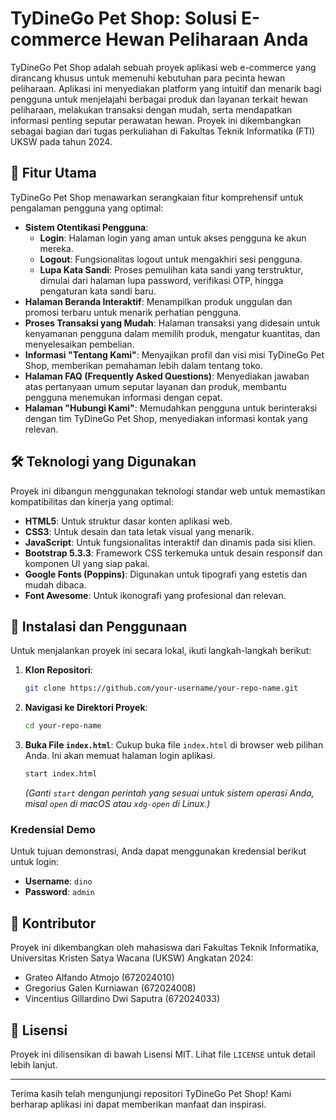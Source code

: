 # TyDineGo Pet Shop: Solusi E-commerce Hewan Peliharaan Anda

[](https://www.google.com/search?q=https://github.com/your-username/your-repo-name/blob/main/LICENSE)
[](https://www.google.com/search?q=https://github.com/your-username/your-repo-name/stargazers)
[](https://www.google.com/search?q=https://github.com/your-username/your-repo-name/network/members)

TyDineGo Pet Shop adalah sebuah proyek aplikasi web e-commerce yang dirancang khusus untuk memenuhi kebutuhan para pecinta hewan peliharaan. Aplikasi ini menyediakan platform yang intuitif dan menarik bagi pengguna untuk menjelajahi berbagai produk dan layanan terkait hewan peliharaan, melakukan transaksi dengan mudah, serta mendapatkan informasi penting seputar perawatan hewan. Proyek ini dikembangkan sebagai bagian dari tugas perkuliahan di Fakultas Teknik Informatika (FTI) UKSW pada tahun 2024.

## 🌟 Fitur Utama

TyDineGo Pet Shop menawarkan serangkaian fitur komprehensif untuk pengalaman pengguna yang optimal:

  * **Sistem Otentikasi Pengguna**:
      * **Login**: Halaman login yang aman untuk akses pengguna ke akun mereka.
      * **Logout**: Fungsionalitas logout untuk mengakhiri sesi pengguna.
      * **Lupa Kata Sandi**: Proses pemulihan kata sandi yang terstruktur, dimulai dari halaman lupa password, verifikasi OTP, hingga pengaturan kata sandi baru.
  * **Halaman Beranda Interaktif**: Menampilkan produk unggulan dan promosi terbaru untuk menarik perhatian pengguna.
  * **Proses Transaksi yang Mudah**: Halaman transaksi yang didesain untuk kenyamanan pengguna dalam memilih produk, mengatur kuantitas, dan menyelesaikan pembelian.
  * **Informasi "Tentang Kami"**: Menyajikan profil dan visi misi TyDineGo Pet Shop, memberikan pemahaman lebih dalam tentang toko.
  * **Halaman FAQ (Frequently Asked Questions)**: Menyediakan jawaban atas pertanyaan umum seputar layanan dan produk, membantu pengguna menemukan informasi dengan cepat.
  * **Halaman "Hubungi Kami"**: Memudahkan pengguna untuk berinteraksi dengan tim TyDineGo Pet Shop, menyediakan informasi kontak yang relevan.

## 🛠️ Teknologi yang Digunakan

Proyek ini dibangun menggunakan teknologi standar web untuk memastikan kompatibilitas dan kinerja yang optimal:

  * **HTML5**: Untuk struktur dasar konten aplikasi web.
  * **CSS3**: Untuk desain dan tata letak visual yang menarik.
  * **JavaScript**: Untuk fungsionalitas interaktif dan dinamis pada sisi klien.
  * **Bootstrap 5.3.3**: Framework CSS terkemuka untuk desain responsif dan komponen UI yang siap pakai.
  * **Google Fonts (Poppins)**: Digunakan untuk tipografi yang estetis dan mudah dibaca.
  * **Font Awesome**: Untuk ikonografi yang profesional dan relevan.

## 🚀 Instalasi dan Penggunaan

Untuk menjalankan proyek ini secara lokal, ikuti langkah-langkah berikut:

1.  **Klon Repositori**:
    ```bash
    git clone https://github.com/your-username/your-repo-name.git
    ```
2.  **Navigasi ke Direktori Proyek**:
    ```bash
    cd your-repo-name
    ```
3.  **Buka File `index.html`**:
    Cukup buka file `index.html` di browser web pilihan Anda. Ini akan memuat halaman login aplikasi.
    ```bash
    start index.html
    ```
    *(Ganti `start` dengan perintah yang sesuai untuk sistem operasi Anda, misal `open` di macOS atau `xdg-open` di Linux.)*

### Kredensial Demo

Untuk tujuan demonstrasi, Anda dapat menggunakan kredensial berikut untuk login:

  * **Username**: `dino`
  * **Password**: `admin`

## 🤝 Kontributor

Proyek ini dikembangkan oleh mahasiswa dari Fakultas Teknik Informatika, Universitas Kristen Satya Wacana (UKSW) Angkatan 2024:

  * Grateo Alfando Atmojo (672024010)
  * Gregorius Galen Kurniawan (672024008)
  * Vincentius Gillardino Dwi Saputra (672024033)

## 📜 Lisensi

Proyek ini dilisensikan di bawah Lisensi MIT. Lihat file `LICENSE` untuk detail lebih lanjut.

-----

Terima kasih telah mengunjungi repositori TyDineGo Pet Shop\! Kami berharap aplikasi ini dapat memberikan manfaat dan inspirasi.
